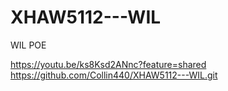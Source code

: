 # XHAW5112---WIL
WIL POE

https://youtu.be/ks8Ksd2ANnc?feature=shared
https://github.com/Collin440/XHAW5112---WIL.git
